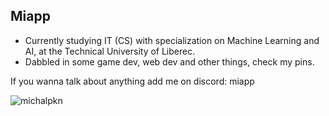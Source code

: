 ## Miapp
- Currently studying IT (CS) with specialization on Machine Learning and AI, at the Technical University of Liberec.  
- Dabbled in some game dev, web dev and other things, check my pins.  
  
If you wanna talk about anything add me on discord: miapp  


<p><img align="center" src="https://github-readme-stats.vercel.app/api/top-langs?username=michalpkn&show_icons=true&theme=tokyonight&locale=en&layout=compact" alt="michalpkn" /></p>


<!--
**MichalPKN/MichalPKN** is a ✨ _special_ ✨ repository because its `README.md` (this file) appears on your GitHub profile.

Here are some ideas to get you started:

- 🔭 I’m currently working on ...
- 🌱 I’m currently learning ...
- 👯 I’m looking to collaborate on ...
- 🤔 I’m looking for help with ...
- 💬 Ask me about ...
- 📫 How to reach me: ...
- 😄 Pronouns: ...
- ⚡ Fun fact: ...
-->
